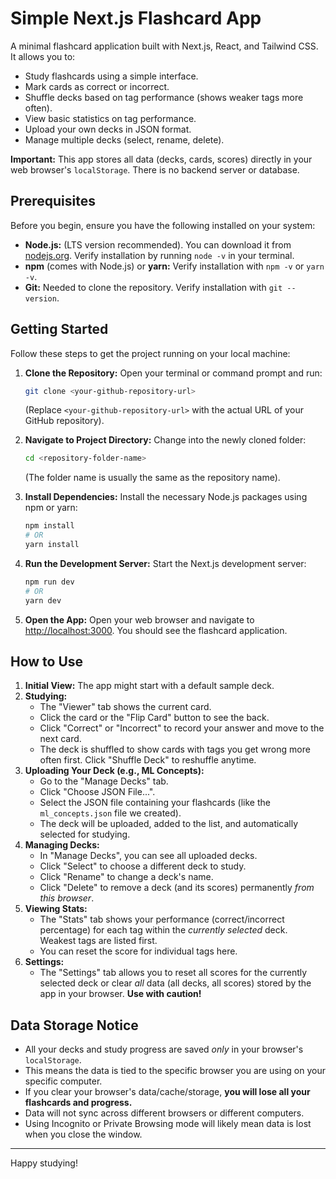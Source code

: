 # Simple Next.js Flashcard App

A minimal flashcard application built with Next.js, React, and Tailwind CSS. It allows you to:

*   Study flashcards using a simple interface.
*   Mark cards as correct or incorrect.
*   Shuffle decks based on tag performance (shows weaker tags more often).
*   View basic statistics on tag performance.
*   Upload your own decks in JSON format.
*   Manage multiple decks (select, rename, delete).

**Important:** This app stores all data (decks, cards, scores) directly in your web browser's `localStorage`. There is no backend server or database.

## Prerequisites

Before you begin, ensure you have the following installed on your system:

*   **Node.js:** (LTS version recommended). You can download it from [nodejs.org](https://nodejs.org/). Verify installation by running `node -v` in your terminal.
*   **npm** (comes with Node.js) or **yarn:** Verify installation with `npm -v` or `yarn -v`.
*   **Git:** Needed to clone the repository. Verify installation with `git --version`.

## Getting Started

Follow these steps to get the project running on your local machine:

1.  **Clone the Repository:**
    Open your terminal or command prompt and run:
    ```bash
    git clone <your-github-repository-url>
    ```
    (Replace `<your-github-repository-url>` with the actual URL of your GitHub repository).

2.  **Navigate to Project Directory:**
    Change into the newly cloned folder:
    ```bash
    cd <repository-folder-name>
    ```
    (The folder name is usually the same as the repository name).

3.  **Install Dependencies:**
    Install the necessary Node.js packages using npm or yarn:
    ```bash
    npm install
    # OR
    yarn install
    ```

4.  **Run the Development Server:**
    Start the Next.js development server:
    ```bash
    npm run dev
    # OR
    yarn dev
    ```

5.  **Open the App:**
    Open your web browser and navigate to [http://localhost:3000](http://localhost:3000). You should see the flashcard application.

## How to Use

1.  **Initial View:** The app might start with a default sample deck.
2.  **Studying:**
    *   The "Viewer" tab shows the current card.
    *   Click the card or the "Flip Card" button to see the back.
    *   Click "Correct" or "Incorrect" to record your answer and move to the next card.
    *   The deck is shuffled to show cards with tags you get wrong more often first. Click "Shuffle Deck" to reshuffle anytime.
3.  **Uploading Your Deck (e.g., ML Concepts):**
    *   Go to the "Manage Decks" tab.
    *   Click "Choose JSON File...".
    *   Select the JSON file containing your flashcards (like the `ml_concepts.json` file we created).
    *   The deck will be uploaded, added to the list, and automatically selected for studying.
4.  **Managing Decks:**
    *   In "Manage Decks", you can see all uploaded decks.
    *   Click "Select" to choose a different deck to study.
    *   Click "Rename" to change a deck's name.
    *   Click "Delete" to remove a deck (and its scores) permanently *from this browser*.
5.  **Viewing Stats:**
    *   The "Stats" tab shows your performance (correct/incorrect percentage) for each tag within the *currently selected* deck. Weakest tags are listed first.
    *   You can reset the score for individual tags here.
6.  **Settings:**
    *   The "Settings" tab allows you to reset all scores for the currently selected deck or clear *all* data (all decks, all scores) stored by the app in your browser. **Use with caution!**

## Data Storage Notice

*   All your decks and study progress are saved *only* in your browser's `localStorage`.
*   This means the data is tied to the specific browser you are using on your specific computer.
*   If you clear your browser's data/cache/storage, **you will lose all your flashcards and progress.**
*   Data will not sync across different browsers or different computers.
*   Using Incognito or Private Browsing mode will likely mean data is lost when you close the window.

---

Happy studying!
